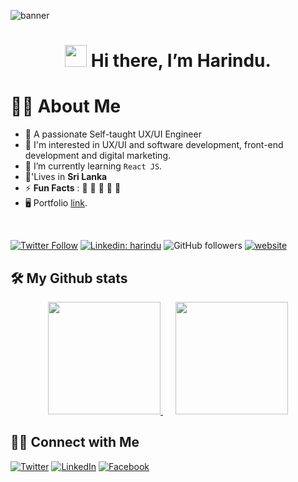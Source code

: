 ![banner](https://github.com/harindujayakody/harindujayakody/assets/9878813/1d37af27-0792-4f8f-a399-d4be0f22b5bc)

<h1 align="center">
<img src="https://media.giphy.com/media/hvRJCLFzcasrR4ia7z/giphy.gif" width="35"> Hi there, I’m Harindu.
</h1>

# 👩‍💻 About Me
- 🌱 A passionate Self-taught UX/UI Engineer
- 👯 I'm interested in UX/UI and software development, front-end development and digital marketing.
- 💬 I’m currently learning `React JS`.
- 🏡'Lives in **Sri Lanka**
- ⚡ **Fun Facts** : 🍕 🏉 🏏 🎥 🚞
- 🖥️ Portfolio [link](https://webflow.io/).
<br>

[![Twitter Follow](https://img.shields.io/twitter/follow/harindu522?label=Follow)](https://twitter.com/intent/follow?screen_name=harindu522)
[![Linkedin: harindu](https://img.shields.io/badge/-harindujay-blue?style=flat-square&logo=Linkedin&logoColor=white&link=https://www.linkedin.com/in/harindujay/)](https://www.linkedin.com/in/harindujay)
![GitHub followers](https://img.shields.io/github/followers/harindujayakody?label=Follow&style=social)
[![website](https://img.shields.io/badge/Website-46a2f1.svg?&style=flat-square&logo=Google-Chrome&logoColor=white&link=https://anmolsingh.me/)](https://ekathuwa.org/)

## 🛠️ My Github stats

<p align="center">
  <a href="https://github.com/harindujayakody">
    <img height="180em" src="https://github-readme-stats.vercel.app/api?username=harindujayakody&theme=dracula"/>
  </a>
  <span style="margin-left: 10px;"></span>
  <img height="180em" style="margin-left: 10px;" src="https://github-readme-stats.vercel.app/api/top-langs/?username=harindujayakody&layout=compact&langs_count=7&theme=dark"/>
</p>

## 🤝🏻 Connect with Me
[![Twitter](https://img.shields.io/badge/Twitter-%231DA1F2.svg?style=for-the-badge&logo=Twitter&logoColor=white)](https://twitter.com/harindu522)
 [![LinkedIn](https://img.shields.io/badge/linkedin-%230077B5.svg?style=for-the-badge&logo=linkedin&logoColor=white)](https://www.linkedin.com/in/YourProfileLinkHere)
 [![Facebook](https://img.shields.io/badge/Facebook-%231877F2.svg?style=for-the-badge&logo=Facebook&logoColor=white)](https://www.facebook.com/harindu.jayakoydy)
